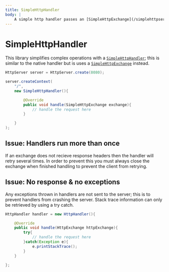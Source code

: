 ```yaml
---
title: SimpleHttpHandler
body: |
    A simple http handler passes an [SimpleHttpExchange](/simplehttpserver/exchange/simple-http-exchange) instead of an http exchange.
---
```


# SimpleHttpHandler

This library simplifies complex operations with a [`SimpleHttpHandler`](/simplehttpserver/documentation/com/kttdevelopment/simplehttpserver/SimpleHttpHandler.html); this is similar to the native handler but is uses a [`SimpleHttpExchange`](simple-http-exchange) instead.

```java
HttpServer server = HttpServer.create(8080);

server.createContext(
    "/",
    new SimpleHttpHandler(){

        @Override
        public void handle(SimpleHttpExchange exchange){
            // handle the request here
        }

    }
);
```

## Issue: Handlers run more than once

If an exchange does not recieve response headers then the handler will retry several times.
In order to prevent this you must always close the exchange when finished handling to prevent the client from retrying.

## Issue: No response & no exceptions

Any exceptions thrown in handlers are not sent to the server; this is to prevent handlers from crashing the server. Stack trace information can only be retrieved by using a try catch.

```java
HttpHandler handler = new HttpHandler(){

    @Override
    public void handle(HttpExchange httpExchange){
        try{
            // handle the request here
        }catch(Exception e){
            e.printStackTrace();
        }
    }

};
```